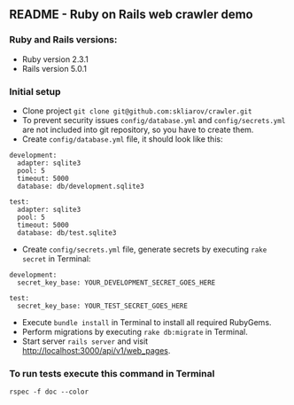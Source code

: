 ## README - Ruby on Rails web crawler demo

### Ruby and Rails versions:

* Ruby version 2.3.1
* Rails version 5.0.1

### Initial setup

* Clone project `git clone git@github.com:skliarov/crawler.git`
* To prevent security issues `config/database.yml` and `config/secrets.yml` are not included into git repository, so you have to create them.
* Create `config/database.yml` file, it should look like this:
```
development:
  adapter: sqlite3
  pool: 5
  timeout: 5000
  database: db/development.sqlite3
  
test:
  adapter: sqlite3
  pool: 5
  timeout: 5000
  database: db/test.sqlite3
```
* Create `config/secrets.yml` file, generate secrets by executing `rake secret` in Terminal:
```
development:
  secret_key_base: YOUR_DEVELOPMENT_SECRET_GOES_HERE
  
test:
  secret_key_base: YOUR_TEST_SECRET_GOES_HERE
```
* Execute `bundle install` in Terminal to install all required RubyGems.
* Perform migrations by executing `rake db:migrate` in Terminal.
* Start server `rails server` and visit [http://localhost:3000/api/v1/web_pages](http://localhost:3000/api/v1/web_pages).

### To run tests execute this command in Terminal

```
rspec -f doc --color
```
